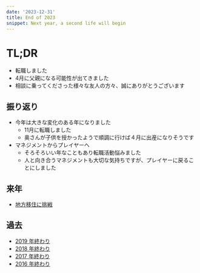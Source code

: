 ```yaml
---
date: '2023-12-31'
title: End of 2023
snippet: Next year, a second life will begin
---
```


# TL;DR

- 転職しました
- 4月に父親になる可能性が出てきました
- 相談に乗ってくださった様々な友人の方々、誠にありがとうございます

## 振り返り

- 今年は大きな変化のある年になりました
    - 11月に転職しました
    - 奥さんが子供を授かったようで順調に行けば４月に出産になりそうです
- マネジメントからプレイヤーへ
    - そろそろいい年なこともあり転職活動悩みました
    - 人と向き合うマネジメントも大切な気持ちですが、プレイヤーに戻ることにしました

## 来年

- [地方移住に挑戦](https://9renpoto.win/entry/2023/09/09/migration-plan)


## 過去

- [2019 年終わり](https://9renpoto.win/2019/12/31/)
- [2018 年終わり](https://9renpoto.win/2018/12/31/2018-end/)
- [2017 年終わり](https://9renpoto.win/2017/12/31/2017-end/)
- [2016 年終わり](https://9renpoto.win/2017/01/01/2016/)

